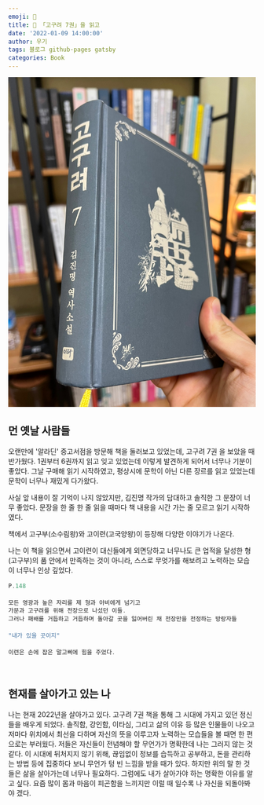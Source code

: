 ```yaml
---
emoji: 📕
title: 📕 「고구려 7권」을 읽고
date: '2022-01-09 14:00:00'
author: 우기
tags: 블로그 github-pages gatsby
categories: Book
---
```


![book](book.jpeg)

## 먼 옛날 사람들

오랜만에 '알라딘' 중고서점을 방문해 책을 둘러보고 있었는데, 고구려 7권 을 보았을 때 반가웠다.
1권부터 6권까지 읽고 잊고 있었는데 이렇게 발견하게 되어서 너무나 기분이 좋았다.
그날 구매해 읽기 시작하였고, 평상시에 문학이 아닌 다른 장르를 읽고 있었는데 문학이 너무나 재밌게 다가왔다.

사실 앞 내용이 잘 기억이 나지 않았지만, 김진명 작가의 담대하고 솔직한 그 문장이 너무 좋았다.
문장을 한 줄 한 줄 읽을 때마다 책 내용을 시간 가는 줄 모르고 읽기 시작하였다.

책에서 고구부(소수림왕)와 고이련(고국양왕)이 등장해 다양한 이야기가 나온다.

나는 이 책을 읽으면서 고이련이 대신들에게 외면당하고 너무나도 큰 업적을 달성한 형(고구부)의 품 안에서 만족하는 것이 아니라, 스스로 무엇가를 해보려고 노력하는 모습이 너무나 인상 깊었다.

```js
P.148

모든 영광과 높은 자리를 제 형과 아비에게 넘기고
가문과 고구려를 위해 전장으로 나섰던 이들.
그러나 패배를 거듭하고 거듭하며 돌아갈 곳을 잃어버린 채 전장만을 전정하는 방랑자들

"내가 있을 곳이지"

이련은 손에 잡은 말고삐에 힘을 주었다.

```

<br>

## 현재를 살아가고 있는 나

나는 현재 2022년을 살아가고 있다.
고구려 7권 책을 통해 그 시대에 가지고 있던 정신들을 배우게 되었다.
솔직함, 강인함, 이타심, 그리고 삶의 이유 등
많은 인물들이 나오고 저마다 위치에서 최선을 다하며 자신의 뜻을 이루고자 노력하는 모습들을 볼 때면
한 편으로는 부러웠다. 저들은 자신들이 전념해야 할 무언가가 명확한데 나는 그러지 않는 것 같다.
이 시대에 뒤처지지 않기 위해, 끊임없이 정보를 습득하고 공부하고, 돈을 관리하는 방법 등에 집중하다 보니
무언가 텅 빈 느낌을 받을 때가 있다. 하지만 위의 말 한 것들은 삶을 살아가는데 너무나 필요하다.
그럼에도 내가 살아가야 하는 명확한 이유를 알고 싶다.
요즘 많이 몸과 마음이 피곤함을 느끼지만 이럴 때 일수록 나 자신을 되돌아봐야 겠다.
